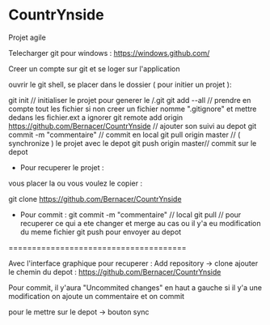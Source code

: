 CountrYnside
============
Projet agile

Telecharger git pour windows : https://windows.github.com/

Creer un compte sur git et se loger sur l'application 

ouvrir le git shell, se placer dans le dossier ( pour initier un projet ): 

git init // initialiser le projet pour generer le /.git
git add --all // prendre en compte tout les fichier si non creer un fichier nomme ".gitignore" et mettre dedans les fichier.ext a ignorer 
git remote add origin https://github.com/Bernacer/CountrYnside // ajouter son suivi au depot
git commit -m "commentaire" // commit en local
git pull origin master // ( synchronize ) le projet avec le depot
git push origin master// commit sur le depot


- Pour recuperer le projet :

vous placer la ou vous voulez le copier : 

git clone https://github.com/Bernacer/CountrYnside

- Pour commit :
git commit -m "commentaire" // local
git pull // pour recuperer ce qui a ete changer et merge au cas ou il y'a eu modification du meme fichier
git push pour envoyer au depot




======================================

Avec l'interface graphique pour recuperer :
Add repository -> clone
ajouter le chemin du depot  : https://github.com/Bernacer/CountrYnside


Pour commit, il y'aura "Uncommited changes" en haut a gauche si il y'a une modification
on ajoute un commentaire et on commit

pour le mettre sur le depot -> bouton sync 
